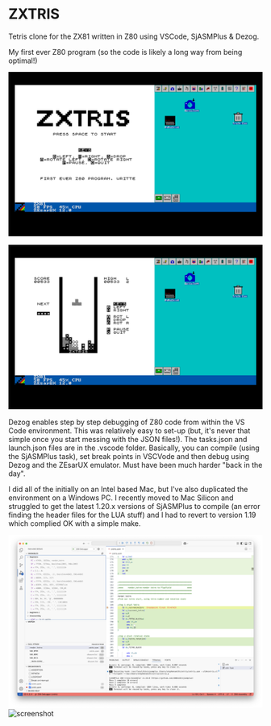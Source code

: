 # ZXTRIS 

Tetris clone for the ZX81 written in Z80 using VSCode, SjASMPlus & Dezog.

My first ever Z80 program (so the code is likely a long way from being optimal!)

![screenshot](ZXTRIS1.png)

![screenshot](ZXTRIS2.png)

Dezog enables step by step debugging of Z80 code from within the VS Code environment. This was relatively easy to set-up (but, it's never that simple once you start messing with the JSON files!). The tasks.json and launch.json files are in the .vscode folder. Basically, you can compile (using the SjASMPlus task), set break points in VSCVode and then debug using Dezog and the ZEsarUX emulator. Must have been much harder "back in the day".

I did all of the initially on an Intel based Mac, but I've also duplicated the environment on a Windows PC. I recently moved to Mac Silicon and struggled to get the latest 1.20.x versions of SjASMPlus to compile (an error finding the header files for the LUA stuff) and I had to revert to version 1.19 which complied OK with a simple make.

![screenshot](editor.png)
![screenshot](Debug.png)
